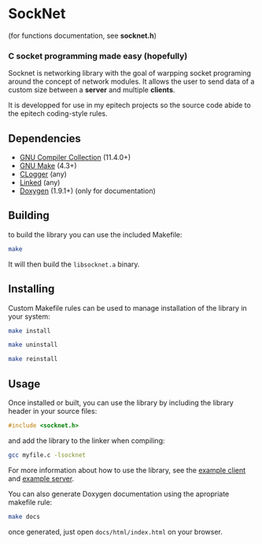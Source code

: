 # SockNet

(for functions documentation, see **socknet.h**)

### C socket programming made easy (hopefully)

Socknet is networking library with the goal of warpping socket programing around the concept of network modules. It allows the user to send data of a custom size between a **server** and multiple **clients**.

It is developped for use in my epitech projects so the source code abide to the epitech coding-style rules.

## Dependencies

- [GNU Compiler Collection](https://gcc.gnu.org/) (11.4.0+)
- [GNU Make](https://www.gnu.org/software/make/) (4.3+)
- [CLogger](https://github.com/alexishachemi/clogger) (any)
- [Linked](https://github.com/alexishachemi/linked) (any)
- [Doxygen](https://www.doxygen.nl/) (1.9.1+) (only for documentation)

## Building

to build the library you can use the included Makefile:

```sh
make
```

It will then build the `libsocknet.a` binary.

## Installing

Custom Makefile rules can be used to manage installation of the library in your system:

```sh
make install
```
```sh
make uninstall
```
```sh
make reinstall
```

## Usage

Once installed or built, you can use the library by including the library header in your source files:

```c
#include <socknet.h>
```

and add the library to the linker when compiling:

```sh
gcc myfile.c -lsocknet
```

For more information about how to use the library, see the [example client](tests/client.c) and [example server](tests/server.c).

You can also generate Doxygen documentation using the apropriate makefile rule:

```sh
make docs
```

once generated, just open `docs/html/index.html` on your browser.